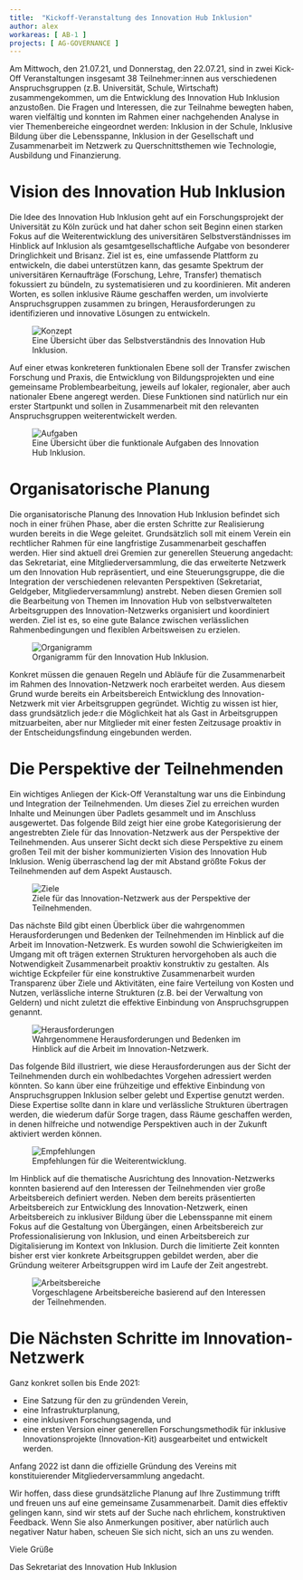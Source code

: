 ```yaml
---
title:  "Kickoff-Veranstaltung des Innovation Hub Inklusion"
author: alex
workareas: [ AB-1 ]
projects: [ AG-GOVERNANCE ]
---
```

Am Mittwoch, den 21.07.21, und Donnerstag, den 22.07.21, sind in zwei Kick-Off Veranstaltungen insgesamt 38 Teilnehmer:innen aus verschiedenen Anspruchsgruppen (z.B. Universität, Schule, Wirtschaft) zusammengekommen, um die Entwicklung des Innovation Hub Inklusion anzustoßen. Die Fragen und Interessen, die zur Teilnahme bewegten haben, waren vielfältig und konnten im Rahmen einer nachgehenden Analyse in vier Themenbereiche eingeordnet werden: Inklusion in der Schule, Inklusive Bildung über die Lebensspanne, Inklusion in der Gesellschaft und Zusammenarbeit im Netzwerk zu Querschnittsthemen wie Technologie, Ausbildung und Finanzierung.

# Vision des Innovation Hub Inklusion

Die Idee des Innovation Hub Inklusion geht auf ein Forschungsprojekt der Universität zu Köln zurück und hat daher schon seit Beginn einen starken Fokus auf die Weiterentwicklung des universitären Selbstverständnisses im Hinblick auf Inklusion als gesamtgesellschaftliche Aufgabe von besonderer Dringlichkeit und Brisanz. Ziel ist es, eine umfassende Plattform zu entwickeln, die dabei unterstützen kann, das gesamte Spektrum der universitären Kernaufträge (Forschung, Lehre, Transfer) thematisch fokussiert zu bündeln, zu systematisieren und zu koordinieren. Mit anderen Worten, es sollen inklusive Räume geschaffen werden, um involvierte Anspruchsgruppen zusammen zu bringen, Herausforderungen zu identifizieren und innovative Lösungen zu entwickeln. 

<figure>
  <img src="/assets/images/posts/konzept.svg" alt="Konzept"/>
  <figcaption>Eine Übersicht über das Selbstverständnis des Innovation Hub Inklusion.</figcaption>
</figure>

Auf einer etwas konkreteren funktionalen Ebene soll der Transfer zwischen Forschung und Praxis, die Entwicklung von Bildungsprojekten und eine gemeinsame Problembearbeitung, jeweils auf lokaler, regionaler, aber auch nationaler Ebene angeregt werden. Diese Funktionen sind natürlich nur ein erster Startpunkt und sollen in Zusammenarbeit mit den relevanten Anspruchsgruppen weiterentwickelt werden.

<figure>
  <img src="/assets/images/posts/aufgaben.svg" alt="Aufgaben"/>
  <figcaption>Eine Übersicht über die funktionale Aufgaben des Innovation Hub Inklusion.</figcaption>
</figure>

# Organisatorische Planung

Die organisatorische Planung des Innovation Hub Inklusion befindet sich noch in einer frühen Phase, aber die ersten Schritte zur Realisierung wurden bereits in die Wege geleitet. Grundsätzlich soll mit einem Verein ein rechtlicher Rahmen für eine langfristige Zusammenarbeit geschaffen werden. Hier sind aktuell drei Gremien zur generellen Steuerung angedacht: das Sekretariat, eine Mitgliederversammlung, die das erweiterte Netzwerk um den Innovation Hub repräsentiert, und eine Steuerungsgruppe, die die Integration der verschiedenen relevanten Perspektiven (Sekretariat, Geldgeber, Mitgliederversammlung) anstrebt. Neben diesen Gremien soll die Bearbeitung von Themen im Innovation Hub von selbstverwalteten Arbeitsgruppen des Innovation-Netzwerks organisiert und koordiniert werden. Ziel ist es, so eine gute Balance zwischen verlässlichen Rahmenbedingungen und flexiblen Arbeitsweisen zu erzielen.

<figure>
  <img src="/assets/images/posts/organigramm.png" alt="Organigramm"/>
  <figcaption>Organigramm für den Innovation Hub Inklusion.</figcaption>
</figure>

Konkret müssen die genauen Regeln und Abläufe für die Zusammenarbeit im Rahmen des Innovation-Netzwerk noch erarbeitet werden. Aus diesem Grund wurde bereits ein Arbeitsbereich Entwicklung des Innovation-Netzwerk mit vier Arbeitsgruppen gegründet. Wichtig zu wissen ist hier, dass grundsätzlich jede:r die Möglichkeit hat als Gast in Arbeitsgruppen mitzuarbeiten, aber nur Mitglieder mit einer festen Zeitzusage proaktiv in der Entscheidungsfindung eingebunden werden.

# Die Perspektive der Teilnehmenden

Ein wichtiges Anliegen der Kick-Off Veranstaltung war uns die Einbindung und Integration der Teilnehmenden. Um dieses Ziel zu erreichen wurden Inhalte und Meinungen über Padlets gesammelt und im Anschluss ausgewertet. Das folgende Bild zeigt hier eine grobe Kategorisierung der angestrebten Ziele für das Innovation-Netzwerk aus der Perspektive der Teilnehmenden. Aus unserer Sicht deckt sich diese Perspektive zu einem großen Teil mit der bisher kommunizierten Vision des Innovation Hub Inklusion. Wenig überraschend lag der mit Abstand größte Fokus der Teilnehmenden auf dem Aspekt Austausch.

<figure>
  <img src="/assets/images/posts/ziele_teilnehmende.svg" alt="Ziele"/>
  <figcaption>Ziele für das Innovation-Netzwerk aus der Perspektive der Teilnehmenden.</figcaption>
</figure>

Das nächste Bild gibt einen Überblick über die wahrgenommen Herausforderungen und Bedenken der Teilnehmenden im Hinblick auf die Arbeit im Innovation-Netzwerk. Es wurden sowohl die Schwierigkeiten im Umgang mit oft trägen externen Strukturen hervorgehoben als auch die Notwendigkeit Zusammenarbeit proaktiv konstruktiv zu gestalten. Als wichtige Eckpfeiler für eine konstruktive Zusammenarbeit wurden Transparenz über Ziele und Aktivitäten, eine faire Verteilung von Kosten und Nutzen, verlässliche interne Strukturen (z.B. bei der Verwaltung von Geldern) und nicht zuletzt die effektive Einbindung von Anspruchsgruppen genannt. 

<figure>
  <img src="/assets/images/posts/herausforderungen.svg" alt="Herausforderungen"/>
  <figcaption>Wahrgenommene Herausforderungen und Bedenken im Hinblick auf die Arbeit im Innovation-Netzwerk.</figcaption>
</figure>

Das folgende Bild illustriert, wie diese Herausforderungen aus der Sicht der Teilnehmenden durch ein wohlbedachtes Vorgehen adressiert werden könnten. So kann über eine frühzeitige und effektive Einbindung von Anspruchsgruppen Inklusion selber gelebt und Expertise genutzt werden. Diese Expertise sollte dann in klare und verlässliche Strukturen übertragen werden, die wiederum dafür Sorge tragen, dass Räume geschaffen werden, in denen hilfreiche und notwendige Perspektiven auch in der Zukunft aktiviert werden können.

<figure class="text-center">
  <img src="/assets/images/posts/empfehlungen.svg" alt="Empfehlungen" style="max-width:400px"/>
  <figcaption>Empfehlungen für die Weiterentwicklung.</figcaption>
</figure>

Im Hinblick auf die thematische Ausrichtung des Innovation-Netzwerks konnten basierend auf den Interessen der Teilnehmenden vier große Arbeitsbereich definiert werden. Neben dem bereits präsentierten Arbeitsbereich zur Entwicklung des Innovation-Netzwerk, einen Arbeitsbereich zu inklusiver Bildung über die Lebensspanne mit einem Fokus auf die Gestaltung von Übergängen, einen Arbeitsbereich zur Professionalisierung von Inklusion, und einen Arbeitsbereich zur Digitalisierung im Kontext von Inklusion. Durch die limitierte Zeit konnten bisher erst vier konkrete Arbeitsgruppen gebildet werden, aber die Gründung weiterer Arbeitsgruppen wird im Laufe der Zeit angestrebt.

<figure>
  <img src="/assets/images/posts/arbeitsbereiche.svg" alt="Arbeitsbereiche"/>
  <figcaption>Vorgeschlagene Arbeitsbereiche basierend auf den Interessen der Teilnehmenden.</figcaption>
</figure>

# Die Nächsten Schritte im Innovation-Netzwerk

Ganz konkret sollen bis Ende 2021:
* Eine Satzung für den zu gründenden Verein,
* eine Infrastrukturplanung,
* eine inklusiven Forschungsagenda, und
* eine ersten Version einer generellen Forschungsmethodik für inklusive Innovationsprojekte (Innovation-Kit) ausgearbeitet und entwickelt werden.

Anfang 2022 ist dann die offizielle Gründung des Vereins mit konstituierender Mitgliederversammlung angedacht.

Wir hoffen, dass diese grundsätzliche Planung auf Ihre Zustimmung trifft und freuen uns auf eine gemeinsame Zusammenarbeit. Damit dies effektiv gelingen kann, sind wir stets auf der Suche nach ehrlichem, konstruktiven Feedback. Wenn Sie also Anmerkungen positiver, aber natürlich auch negativer Natur haben, scheuen Sie sich nicht, sich an uns zu wenden. 

Viele Grüße

Das Sekretariat des Innovation Hub Inklusion
